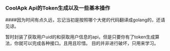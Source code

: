 ### CoolApk Api的Token生成以及一些基本操作

####因为时间有点久远，忘记当初是按照哪个大佬的代码翻译成golang的，还请见谅。

暂时封装了获取用户uid的和获取用户信息的api，但是只要你有了token生成算法，你就可以完成各种接口。且用且珍惜。
目的并非进行破坏，只用来学习。